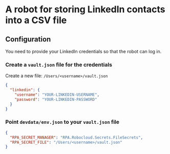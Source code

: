 # A robot for storing LinkedIn contacts into a CSV file

## Configuration

You need to provide your LinkedIn credentials so that the robot can log in.

### Create a `vault.json` file for the credentials

Create a new file: `/Users/<username>/vault.json`

```json
{
  "linkedin": {
    "username": "YOUR-LINKEDIN-USERNAME",
    "password": "YOUR-LINKEDIN-PASSWORD"
  }
}
```

### Point `devdata/env.json` to your `vault.json` file

```json
{
  "RPA_SECRET_MANAGER": "RPA.Robocloud.Secrets.FileSecrets",
  "RPA_SECRET_FILE": "/Users/<username>/vault.json"
}
```
